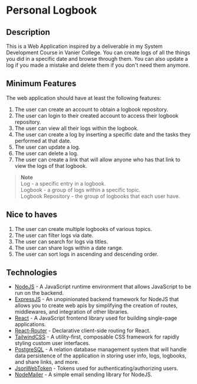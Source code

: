 # Personal Logbook

## Description

This is a Web Application inspired by a deliverable in my System Development Course in Vanier College. You can create logs of all the things you did in a specific date and browse through them. You can also update a log if you made a mistake and delete them if you don't need them anymore.

## Minimum Features

The web application should have at least the following features:

1. The user can create an account to obtain a logbook repository.
2. The user can login to their created account to access their logbook repository.
3. The user can view all their logs within the logbook.
4. The user can create a log by inserting a specific date and the tasks they performed at that date.
5. The user can update a log.
6. The user can delete a log.
7. The user can create a link that will allow anyone who has that link to view the logs of that logbook.

> **Note** <br/>
> Log - a specific entry in a logbook.<br/>
> Logbook - a group of logs within a specific topic.<br/>
> Logbook Repository - the group of logbooks that each user have.

## Nice to haves

1. The user can create multiple logbooks of various topics.
2. The user can filter logs via date.
3. The user can search for logs via titles.
4. The user can share logs within a date range.
5. The user can sort logs in ascending and descending order.

## Technologies

- [NodeJS](https://nodejs.org) - A JavaScript runtime environment that allows JavaScript to be run on the backend.
- [ExpressJS](https://expressjs.com) - An unopinionated backend framework for NodeJS that allows you to create web apis by simplifying the creation of routes, middlewares, and integration of other libraries.
- [React](https://reactjs.org/) - A JavaScript frontend library used for building single-page applications.
- [React-Router](https://reactrouter.com/) - Declarative client-side routing for React.
- [TailwindCSS](https://tailwindcss.com/) - A utility-first, composable CSS framework for rapidly styling custom user interfaces.
- [PostgreSQL](https://postgresql.org) - A relation database management system that will handle data persistence of the application in storing user info, logs, logbooks, and share links, and more.
- [JsonWebToken](https://jwt.io/) - Tokens used for authenticating/authorizing users.
- [NodeMailer](https://nodemailer.com) - A simple email sending library for NodeJS.
